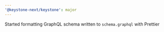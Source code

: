 ```yaml
---
'@keystone-next/keystone': major
---
```


Started formatting GraphQL schema written to `schema.graphql` with Prettier
